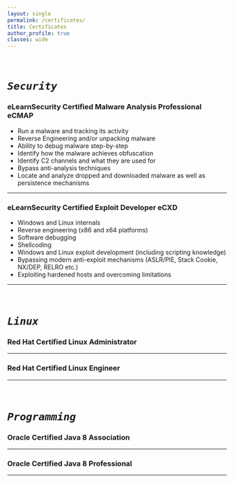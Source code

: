 ```yaml
---
layout: single
permalink: /certificates/
title: Certificates
author_profile: true
classes: wide
---
```


<br/>

*`Security`*
==========

### eLearnSecurity Certified Malware Analysis Professional eCMAP [<i class="fas fa-link" aria-hidden="true"></i>](https://ine.com)

- Run a malware and tracking its activity 
- Reverse Engineering and/or unpacking malware
- Ability to debug malware step-by-step
- Identify how the malware achieves obfuscation
- Identify C2 channels and what they are used for
- Bypass anti-analysis techniques
- Locate and analyze dropped and downloaded malware as well as persistence mechanisms

----------------------------------------

### eLearnSecurity Certified Exploit Developer eCXD [<i class="fas fa-link" aria-hidden="true"></i>](https://ine.com)

- Windows and Linux internals
- Reverse engineering (x86 and x64 platforms)
- Software debugging
- Shellcoding
- Windows and Linux exploit development (including scripting knowledge)
- Bypassing modern anti-exploit mechanisms (ASLR/PIE, Stack Cookie, NX/DEP, RELRO etc.)
- Exploiting hardened hosts and overcoming limitations

----------------------------------------

<br/>

*`Linux`*
=======

### Red Hat Certified Linux Administrator [<i class="fas fa-link" aria-hidden="true"></i>](https://ine.com)

----------------------------------------

### Red Hat Certified Linux Engineer [<i class="fas fa-link" aria-hidden="true"></i>](https://ine.com)

----------------------------------------

<br/>

*`Programming`*
=============


### Oracle Certified Java 8 Association [<i class="fas fa-link" aria-hidden="true"></i>](https://ine.com)

----------------------------------------

### Oracle Certified Java 8 Professional [<i class="fas fa-link" aria-hidden="true"></i>](https://ine.com)

----------------------------------------
